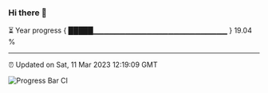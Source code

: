 ### Hi there 👋

⏳ Year progress { █████▁▁▁▁▁▁▁▁▁▁▁▁▁▁▁▁▁▁▁▁▁▁▁▁▁ } 19.04 %

---

⏰ Updated on Sat, 11 Mar 2023 12:19:09 GMT

![Progress Bar CI](https://github.com/liununu/liununu/workflows/Progress%20Bar%20CI/badge.svg)
